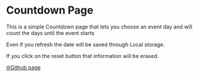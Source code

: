 # Countdown Page

This is a simple Countdown page that lets you choose an event day and will count the days until the event starts

Even if you refresh the date will be saved through Local storage.   

If you click on the reset button that information will be erased.

[🌐Github page]()